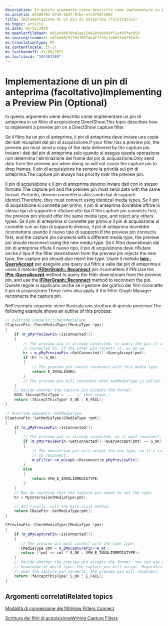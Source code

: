 ```yaml
---
description: In questo argomento viene descritto come implementare un pin di anteprima in un filtro di acquisizione DirectShow.
ms.assetid: 60306702-97d4-4627-8fbe-e7c8750f3902
title: Implementazione di un pin di anteprima (facoltativo)
ms.topic: article
ms.date: 05/31/2018
ms.openlocfilehash: 0d1e09d070be2aa154428cb8684ff1c405fac959
ms.sourcegitcommit: a47bd86f517de76374e4fff33cfeb613eb259a7e
ms.translationtype: MT
ms.contentlocale: it-IT
ms.lasthandoff: 01/06/2021
ms.locfileid: "104401269"
---
```

# <a name="implementing-a-preview-pin-optional"></a><span data-ttu-id="6bd41-103">Implementazione di un pin di anteprima (facoltativo)</span><span class="sxs-lookup"><span data-stu-id="6bd41-103">Implementing a Preview Pin (Optional)</span></span>

<span data-ttu-id="6bd41-104">In questo argomento viene descritto come implementare un pin di anteprima in un filtro di acquisizione DirectShow.</span><span class="sxs-lookup"><span data-stu-id="6bd41-104">This topic describes how to implement a preview pin on a DirectShow capture filter.</span></span>

<span data-ttu-id="6bd41-105">Se il filtro ha un pin di anteprima, il pin di anteprima deve inviare una copia dei dati recapitati dal pin di acquisizione.</span><span class="sxs-lookup"><span data-stu-id="6bd41-105">If your filter has a preview pin, the preview pin must send a copy of the data delivered by the capture pin.</span></span> <span data-ttu-id="6bd41-106">Inviare i dati dal pin di anteprima solo quando si esegue questa operazione non determina l'eliminazione dei frame dal pin di acquisizione.</span><span class="sxs-lookup"><span data-stu-id="6bd41-106">Only send data from the preview pin when doing so will not cause the capture pin to drop frames.</span></span> <span data-ttu-id="6bd41-107">Il pin di acquisizione ha sempre la priorità sul pin di anteprima.</span><span class="sxs-lookup"><span data-stu-id="6bd41-107">The capture pin always has priority over the preview pin.</span></span>

<span data-ttu-id="6bd41-108">Il pin di acquisizione e il pin di anteprima devono inviare dati con lo stesso formato.</span><span class="sxs-lookup"><span data-stu-id="6bd41-108">The capture pin and the preview pin must send data with the same format.</span></span> <span data-ttu-id="6bd41-109">Pertanto, devono connettersi utilizzando tipi di supporti identici.</span><span class="sxs-lookup"><span data-stu-id="6bd41-109">Therefore, they must connect using identical media types.</span></span> <span data-ttu-id="6bd41-110">Se il pin di acquisizione si connette per primo, il pin di anteprima dovrebbe offrire lo stesso tipo di supporto e rifiutare altri tipi.</span><span class="sxs-lookup"><span data-stu-id="6bd41-110">If the capture pin connects first, the preview pin should offer the same media type, and reject any others types.</span></span> <span data-ttu-id="6bd41-111">Se il pin di anteprima si connette per primo e il pin di acquisizione si connette con un tipo di supporto diverso, il pin di anteprima dovrebbe riconnettersi usando il nuovo tipo di supporto.</span><span class="sxs-lookup"><span data-stu-id="6bd41-111">If the preview pin connects first, and the capture pin connects with a different media type, the preview pin should reconnect using the new media type.</span></span> <span data-ttu-id="6bd41-112">Se il filtro downstream dal pin di anteprima rifiuta il nuovo tipo, il pin di acquisizione deve rifiutare anche il tipo.</span><span class="sxs-lookup"><span data-stu-id="6bd41-112">If the filter downstream from the preview pin rejects the new type, the capture pin should also reject the type.</span></span> <span data-ttu-id="6bd41-113">Usare il metodo [**Ipin:: QueryAccept**](/windows/desktop/api/Strmif/nf-strmif-ipin-queryaccept) per eseguire una query sul filtro a valle dal pin di anteprima e usare il metodo [**IFilterGraph:: Reconnect**](/windows/desktop/api/Strmif/nf-strmif-ifiltergraph-reconnect) per riconnettere il PIN.</span><span class="sxs-lookup"><span data-stu-id="6bd41-113">Use the [**IPin::QueryAccept**](/windows/desktop/api/Strmif/nf-strmif-ipin-queryaccept) method to query the filter downstream from the preview pin, and use the [**IFilterGraph::Reconnect**](/windows/desktop/api/Strmif/nf-strmif-ifiltergraph-reconnect) method to reconnect the pin.</span></span> <span data-ttu-id="6bd41-114">Queste regole si applicano anche se il gestore del grafico dei filtri riconnette il pin di acquisizione.</span><span class="sxs-lookup"><span data-stu-id="6bd41-114">These rules also apply if the Filter Graph Manager reconnects the capture pin.</span></span>

<span data-ttu-id="6bd41-115">Nell'esempio seguente viene illustrata una struttura di questo processo:</span><span class="sxs-lookup"><span data-stu-id="6bd41-115">The following example shows an outline of this process:</span></span>


```C++
// Override CBasePin::CheckMediaType.
CCapturePin::CheckMediaType(CMediaType *pmt)
{
    if (m_pMyPreviewPin->IsConnected()) 
    {
        // The preview pin is already connected, so query the pin it is
        // connected to. If the other pin rejects it, so do we.
        hr = m_pMyPreviewPin->GetConnected()->QueryAccept(pmt);
        if (hr != S_OK) 
        {
            // The preview pin cannot reconnect with this media type.
            return E_INVALIDARG;
        }
        // The preview pin will reconnect when SetMediaType is called.
    }
    // Decide whether the capture pin accepts the format. 
    BOOL fAcceptThisType = ...  // (Not shown.)
    return (fAcceptThisType? S_OK : E_FAIL);
}

// Override CBasePin::SetMediaType.
CCapturePin::SetMediaType(CMediaType *pmt);
{
    if (m_pMyPreviewPin->IsConnected()) 
    {
        // The preview pin is already connected, so it must reconnect.
        if (m_pMyPreviewPin->GetConnected()->QueryAccept(pmt) == S_OK)
        {
            // The downstream pin will accept the new type, so it's safe
            // to reconnect. 
            m_pFilter->m_pGraph->Reconnect(m_pMyPreviewPin);
        }
        else
        {
            return VFW_E_INVALIDMEDIATYPE;
        }
    }
    // Now do anything that the capture pin needs to set the type.
    hr = MyInternalSetMediaType(pmt);

    // And finally, call the base-class method.
    return CBasePin::SetMediaType(pmt);
}

CPreviewPin::CheckMediaType(CMediaType *pmt)
{
    if (m_pMyCapturePin->IsConnected())
    {
       // The preview pin must connect with the same type.
       CMediaType cmt = m_pMyCapturePin->m_mt;
       return (*pmt == cmt ? S_OK : VFW_E_INVALIDMEDIATYPE);
    }
    // Decide whether the preview pin accepts the format. You can use your 
    // knowledge of which types the capture pin will accept. Regardless,
    // when the capture pin connects, the preview pin will reconnect.
    return (fAcceptThisType? S_OK : E_FAIL);
}
```



## <a name="related-topics"></a><span data-ttu-id="6bd41-116">Argomenti correlati</span><span class="sxs-lookup"><span data-stu-id="6bd41-116">Related topics</span></span>

<dl> <dt>

[<span data-ttu-id="6bd41-117">Modalità di connessione dei filtri</span><span class="sxs-lookup"><span data-stu-id="6bd41-117">How Filters Connect</span></span>](how-filters-connect.md)
</dt> <dt>

[<span data-ttu-id="6bd41-118">Scrittura dei filtri di acquisizione</span><span class="sxs-lookup"><span data-stu-id="6bd41-118">Writing Capture Filters</span></span>](writing-capture-filters.md)
</dt> </dl>

 

 



